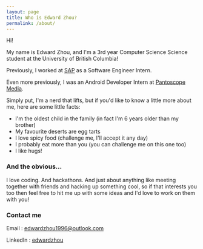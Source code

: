 ```yaml
---
layout: page
title: Who is Edward Zhou?
permalink: /about/
---
```


Hi!

My name is Edward Zhou, and I'm a 3rd year Computer Science Science student at the University of British Columbia!

Previously, I worked at [SAP](http://go.sap.com/) as a Software Engineer Intern.

Even more previously, I was an Android Developer Intern at [Pantoscope Media](http://www.scopephotos.com/#/main).

Simply put, I'm a nerd that lifts, but if you'd like to know a little more about me, here are some little facts:
- I'm the oldest child in the family (in fact I'm 6 years older than my brother)
- My favourite deserts are egg tarts
- I love spicy food (challenge me, I'll accept it any day)
- I probably eat more than you (you can challenge me on this one too)
- I like hugs!

### And the obvious...
I love coding.
And hackathons.
And just about anything like meeting together with friends and hacking up something cool, so if that interests you too then feel free to hit me up with some ideas and I'd love to work on them with you!

### Contact me

Email : [edwardzhou1996@outlook.com](mailto:email@domain.com)

LinkedIn : [edwardzhou](https://www.linkedin.com/in/edwardzhou96)